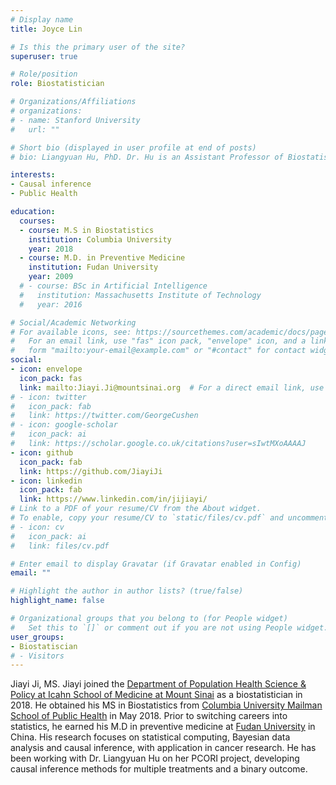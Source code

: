 ```yaml
---
# Display name
title: Joyce Lin

# Is this the primary user of the site?
superuser: true

# Role/position
role: Biostatistician

# Organizations/Affiliations
# organizations:
# - name: Stanford University
#   url: ""

# Short bio (displayed in user profile at end of posts)
# bio: Liangyuan Hu, PhD. Dr. Hu is an Assistant Professor of Biostatistics in the Department of Population Health Science & Policy at Mount Sinai School of Medicine. She is also affiliated with the Tisch Cancer Institute and the Institute for Health Care Delivery Science.  She received her PhD in Biostatistics from Brown University. Dr. Hu’s research focuses on statistical methods for causal inference, missing data, survival analysis, longitudinal data analysis, Bayesian inference and machine learning. Dr. Hu is principal investigator of a PCORI grant developing and improving statistical methods for the estimation of causal effects and the handling of unmeasured confounding in the context of multiple treatments, and principal investigator of an NIH grant developing Bayesian machine learning methods for causal inference with multiple treatments and multilevel survival data.

interests:
- Causal inference
- Public Health

education:
  courses:
  - course: M.S in Biostatistics
    institution: Columbia University
    year: 2018
  - course: M.D. in Preventive Medicine
    institution: Fudan University
    year: 2009
  # - course: BSc in Artificial Intelligence
  #   institution: Massachusetts Institute of Technology
  #   year: 2016

# Social/Academic Networking
# For available icons, see: https://sourcethemes.com/academic/docs/page-builder/#icons
#   For an email link, use "fas" icon pack, "envelope" icon, and a link in the
#   form "mailto:your-email@example.com" or "#contact" for contact widget.
social:
- icon: envelope
  icon_pack: fas
  link: mailto:Jiayi.Ji@mountsinai.org  # For a direct email link, use "mailto:test@example.org".
# - icon: twitter
#   icon_pack: fab
#   link: https://twitter.com/GeorgeCushen
# - icon: google-scholar
#   icon_pack: ai
#   link: https://scholar.google.co.uk/citations?user=sIwtMXoAAAAJ
- icon: github
  icon_pack: fab
  link: https://github.com/JiayiJi
- icon: linkedin
  icon_pack: fab
  link: https://www.linkedin.com/in/jijiayi/
# Link to a PDF of your resume/CV from the About widget.
# To enable, copy your resume/CV to `static/files/cv.pdf` and uncomment the lines below.
# - icon: cv
#   icon_pack: ai
#   link: files/cv.pdf

# Enter email to display Gravatar (if Gravatar enabled in Config)
email: ""

# Highlight the author in author lists? (true/false)
highlight_name: false

# Organizational groups that you belong to (for People widget)
#   Set this to `[]` or comment out if you are not using People widget.
user_groups:
- Biostatiscian
# - Visitors
---
```


Jiayi Ji, MS. Jiayi joined the [Department of Population Health Science & Policy at Icahn School of Medicine at Mount Sinai](https://icahn.mssm.edu/research/institute-health-care-delivery/tci-biostatistics) as a biostatistician in 2018. He obtained his MS in Biostatistics from [Columbia University Mailman School of Public Health](https://www.mailman.columbia.edu/) in May 2018. Prior to switching careers into statistics, he earned his M.D in preventive medicine at [Fudan University](http://www.fudan.edu.cn/en/) in China. His research focuses on statistical computing, Bayesian data analysis and causal inference, with application in cancer research. He has been working with Dr. Liangyuan Hu on her PCORI project, developing causal inference methods for multiple treatments and a binary outcome.
